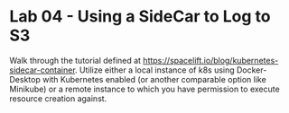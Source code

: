 # Lab 04 - Using a SideCar to Log to S3

Walk through the tutorial defined at https://spacelift.io/blog/kubernetes-sidecar-container. Utilize either a local instance of k8s using Docker-Desktop with Kubernetes enabled (or another comparable option like Minikube) or a remote instance to which you have permission to execute resource creation against.